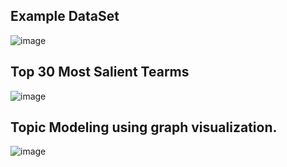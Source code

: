 ## Example DataSet
![image](https://github.com/Plannjeera/MADT8101-Customer-analytic/assets/115640119/c5e90b90-78ad-4b2a-8029-e85253711894)
## Top 30 Most Salient Tearms
![image](https://github.com/Plannjeera/MADT8101-Customer-analytic/assets/115640119/f3e7f891-ee86-410a-8d2d-62e3769c2020)
## Topic Modeling using graph visualization.
![image](https://github.com/Plannjeera/MADT8101-Customer-analytic/assets/115640119/dd698fbe-6fba-41bb-8715-2a370af4e522)
